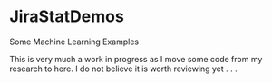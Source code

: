 # JiraStatDemos
Some Machine Learning Examples

This is very much a work in progress as I move some code from my research to here.  I do not believe it is worth reviewing yet . . .
